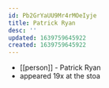```yaml
---
id: Pb2GrYaUU9Mr4rMOeIyje
title: Patrick Ryan
desc: ''
updated: 1639759645922
created: 1639759645922
---
```



- [[person]] - Patrick Ryan
- appeared 19x at the stoa
